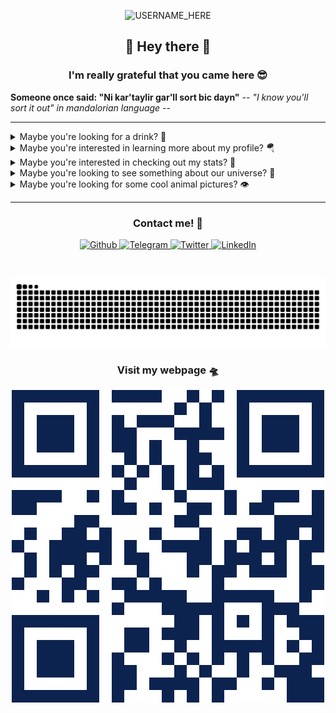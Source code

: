 <p align="center">

  <img src="https://socialify.git.ci/nclsbayona/nclsbayona/image?description=1&descriptionEditable=Come%20check%20my%20profile!&font=Bitter&pattern=Signal&theme=Dark" alt="USERNAME_HERE" width="640" height="320" />

</p>

<h2 align="center">👋 Hey there 👋</h2>

<h3 align="center">I'm really grateful that you came here 😎</h3>

<!--p  align="center">
<img src="logo.png" alt="Logo" width="480">
</p-->


<p align="center">

  <strong align="center">Someone once said: &quot;Ni kar'taylir gar'll sort bic dayn&quot;</strong>
  <i>-- &quot;I know you'll sort it out&quot; in mandalorian language --</i>

</p>


----

<details name="info">
<summary>Maybe you're looking for a drink? 🍹</summary>
<br />
<h4 align="center">Vodka Russian</h4>
<p align="center">

<img src="https://www.thecocktaildb.com/images/media/drink/rpttur1454515129.jpg" alt="Drink image" />

</p>

<h5 align="center">Alcoholic - Ordinary Drink</h5>

<h5 align="center">Necessary ingredients</h5>
<table align="center">
<tr>
<td>
<table frame="box" rules="cols">
    <thead>
        <tr>
            <th style="padding-left: 1em; padding-right: 1em; text-align: center">Ingredient</th>
            <th style="padding-left: 1em; padding-right: 1em; text-align: center">Measure</th>
        </tr>
    </thead>
    <tbody>
        <tr>
            <td style="padding-left: 1em; padding-right: 1em; text-align: center; vertical-align: top">Vodka</td>
            <td style="padding-left: 1em; padding-right: 1em; text-align: center; vertical-align: top">2 oz </td>
        </tr>
    </tbody>
</table>
</td>
</tr>
</table>



<p align="center">
Mix it as a ordinary drink .
</p>

----

</details>


<details name="info">
<summary>Maybe you're interested in learning more about my profile? 🪂</summary>
<br />
<h5 align="center">👀 Visitor count</h5>
<p align="center">

<img src="https://profile-counter.glitch.me/nclsbayona/count.svg"/>

</p>
<p align="center">

<img src="https://img.shields.io/github/followers/nclsbayona?color=003153&logo=github&style=for-the-badge"/>
<img src="https://img.shields.io/github/last-commit/nclsbayona/nclsbayona?color=003153&logo=github&style=for-the-badge&label=Latest%20Profile%20Commit">

</p>
<p align="center">

<img src="https://github-profile-trophy.vercel.app/?username=nclsbayona&theme=dracula&no-frame=false&margin-w=5&margin-h=5&no-bg=true&column=4">

</p>

----

</details>


<details name="info">
<summary>Maybe you're interested in checking out my stats? 🐣</summary>
<br />
<h4 align="center">General GitHub Stats 🌀</h4>

<p align="center">

<!--h5>😃 General Overview</h5-->
<img src="https://github-readme-stats.vercel.app/api?username=nclsbayona&show_icons=true&count_private=true&include_all_commits=true&locale=en&theme=tokyonight" width="260">

<!--h5>Life-Time Stats Overview 😃</h5-->
<img src="https://github-readme-streak-stats.herokuapp.com/?user=nclsbayona&theme=algolia" width="260">

</p>

<br />

<h4 align="center">🤖 Programming Languages Stats</h4>

<p align="center">

<!--h5>Most Used Languages Stats 💾</h5-->
<img src="https://github-readme-stats.vercel.app/api/top-langs/?username=nclsbayona&show_icons=true&locale=en&langs_count=5&theme=tokyonight">

</p>

<br />

<h4 align="center">⌚General Weekly-Stats</h4>
<table align="center">
<tr>
<td>
<table frame="box" rules="cols">
    <thead>
        <tr>
            <th style="padding-left: 1em; padding-right: 1em; text-align: center">Language name</th>
            <th style="padding-left: 1em; padding-right: 1em; text-align: center">Time spent</th>
        </tr>
    </thead>
    <tbody>
    </tbody>
</table>
</td>
<td>
<table frame="box" rules="cols">
    <thead>
        <tr>
            <th style="padding-left: 1em; padding-right: 1em; text-align: center">OS name</th>
            <th style="padding-left: 1em; padding-right: 1em; text-align: center">Time spent</th>
        </tr>
    </thead>
    <tbody>
    </tbody>
</table>
</td>
</tr>
</table>

----
</details>


<details name="info">
<summary>Maybe you're looking to see something about our universe? 🔭</summary>

<br />
<h4 align="center">Aurora Borealis - Aurora Borealis by Tobias Bjørkli at Pexels</h4>
<p align="center">

<img src="https://images.pexels.com/photos/1938351/pexels-photo-1938351.jpeg?auto=compress&amp;cs=tinysrgb&amp;w=1260&amp;h=750&amp;dpr=1" alt="Aurora Borealis image" />

</p>

<h5 align="center">Picture of a beautiful place on earth</h5>

----

</details>

<details name="info">
<summary>Maybe you're looking for some cool animal pictures? 👁️</summary>

<br />
<table align="center">
<tr>
<td>
<img src="https://cdn.animality.xyz/dog/18.png" width="180"/>
</td>
<td>
<img src="https://cdn.animality.xyz/duck/17.png" width="180"/>
</td>
<td>
<img src="https://cdn.animality.xyz/fox/20.png" width="180"/>
</td>
</tr>
<tr>
<td>
<img src="https://cdn.animality.xyz/cat/10.png" width="180"/>
</td>
<td>
<img src="https://cdn.animality.xyz/bird/22.png" width="180"/>
</td>
<td>
<img src="https://cdn.animality.xyz/panda/14.png" width="180"/>
</td>
</tr>
<tr>
<td>
<img src="https://cdn.animality.xyz/redpanda/0.png" width="180"/>
</td>
<td>
<img src="https://cdn.animality.xyz/koala/6.png" width="180"/>
</td>
<td>
<img src="https://cdn.animality.xyz/whale/13.png" width="180"/>
</td>
</tr>
<tr>
<td>
<img src="https://cdn.animality.xyz/dolphin/18.png" width="180"/>
</td>
<td>
<img src="https://cdn.animality.xyz/kangaroo/11.png" width="180"/>
</td>
<td>
<img src="https://cdn.animality.xyz/rabbit/20.png" width="180"/>
</td>
</tr>
<tr>
<td>
<img src="https://cdn.animality.xyz/lion/22.png" width="180"/>
</td>
<td>
<img src="https://cdn.animality.xyz/bear/18.png" width="180"/>
</td>
<td>
<img src="https://cdn.animality.xyz/frog/20.png" width="180"/>
</td>
</tr>
<tr>
<td>
<img src="https://cdn.animality.xyz/penguin/21.png" width="180"/>
</td>
<td>
<img src="https://cdn.animality.xyz/axolotl/9.png" width="180"/>
</td>
<td>
<img src="https://cdn.animality.xyz/capybara/22.png" width="180"/>
</td>
</tr>
<tr>
<td>
<img src="https://cdn.animality.xyz/hedgehog/11.png" width="180"/>
</td>
<td>
<img src="https://cdn.animality.xyz/turtle/14.png" width="180"/>
</td>
<td>
<img src="https://cdn.animality.xyz/narwhal/14.png" width="180"/>
</td>
</tr>
<tr>
<td>
<img src="https://cdn.animality.xyz/squirrel/12.png" width="180"/>
</td>
<td>
<img src="https://cdn.animality.xyz/fish/15.png" width="180"/>
</td>
<td>
<img src="https://cdn.animality.xyz/horse/1.png" width="180"/>
</td>
</tr>
</table>

----

</details>


----

<h3 align="center">Contact me! 📇</h3>

<p align="center">
<a href="https://github.com/nclsbayona" target="_blank">
 <img alt="Github" src="https://img.shields.io/badge/GitHub-%2312180E.svg?&style=for-the-badge&logo=Github&logoColor=white">
</a>

<a href="https://t.me/nclsbayona" target="_blank">
 <img alt="Telegram" src="https://img.shields.io/badge/-TELEGRAM-blue?&style=for-the-badge&logo=telegram&logoColor=white">
</a>

<a href="https://twitter.com/nclsbayona" target="_blank">
 <img alt="Twitter" src="https://img.shields.io/badge/twitter-%231DA1F2.svg?&style=for-the-badge&logo=twitter&logoColor=white">
</a>

<a href="https://www.linkedin.com/in/nclsbayona" target="_blank">
 <img alt="LinkedIn" src="https://img.shields.io/badge/-LINKEDIN-lightblue?&style=for-the-badge&logo=linkedin&logoColor=white">
</a>

<!-- <a href="https://instagram.com/" target="_blank">
 <img alt="Instagram" src="https://img.shields.io/badge/-INSTAGRAM-critical?&style=for-the-badge&logo=instagram&logoColor=white">
</a>

<a href="https://www.discord.com/channels/" target="_blank">
 <img alt="Discord" src="https://img.shields.io/badge/-DISCORD-darkblue?&style=for-the-badge&logo=discord&logoColor=white">
</a> !-->


</p>

<br />


<p align="center">

<img src="https://raw.githubusercontent.com/nclsbayona/nclsbayona/output/github-contribution-grid-snake-sissa.svg">

</p>


<h3 align="center">Visit my webpage 🛸</h3>
<p align="center"><a href="https://nclsbayona.github.io" target="_blank">
 <img src="QR.png">
</a></p>

</p>

